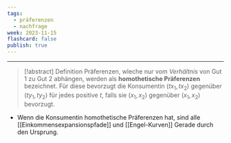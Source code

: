 ```yaml
---
tags:
  - präferenzen
  - nachfrage
week: 2023-11-15
flashcard: false
publish: true
---
```

***

> [!abstract] Definition
> Präferenzen, wleche nur vom *Verhältnis* von Gut 1 zu Gut 2 abhängen, werden als **homothetische Präferenzen** bezeichnet. Für diese bevorzugt die Konsumentin $(tx_{1}, tx_{2})$ gegenüber $(ty_{1}, ty_{2})$ für jedes positive $t$, falls sie $(x_{1}, x_{2})$ gegenüber $(x_{1}, x_{2})$ bevorzugt.

- Wenn die Konsumentin homothetische Präferenzen hat, sind alle [[Einkommensexpansionspfade]] und [[Engel-Kurven]] Gerade durch den Ursprung.